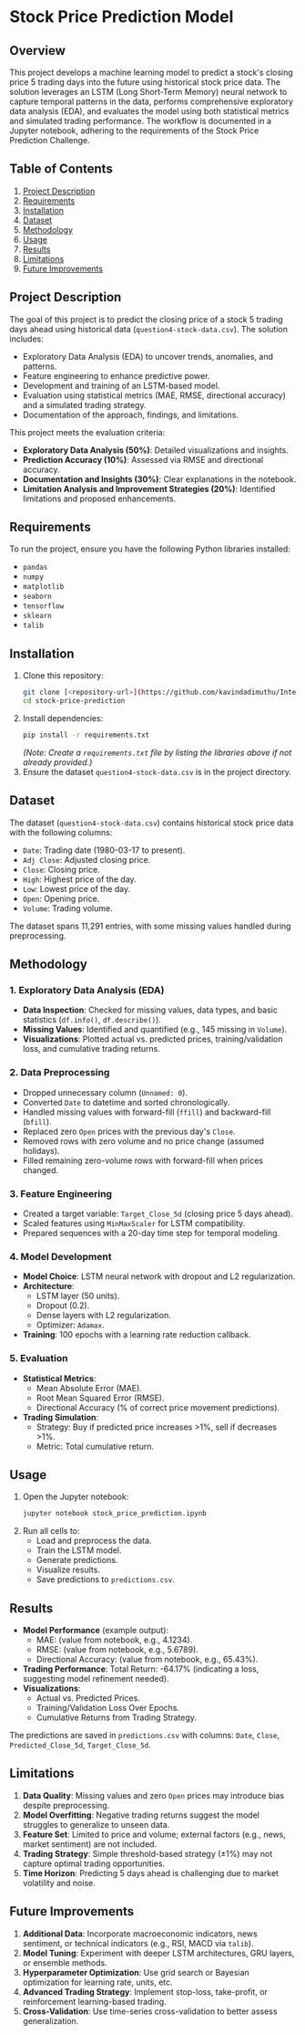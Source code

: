 # Stock Price Prediction Model

## Overview
This project develops a machine learning model to predict a stock's closing price 5 trading days into the future using historical stock price data. The solution leverages an LSTM (Long Short-Term Memory) neural network to capture temporal patterns in the data, performs comprehensive exploratory data analysis (EDA), and evaluates the model using both statistical metrics and simulated trading performance. The workflow is documented in a Jupyter notebook, adhering to the requirements of the Stock Price Prediction Challenge.

## Table of Contents
1. [Project Description](#project-description)
2. [Requirements](#requirements)
3. [Installation](#installation)
4. [Dataset](#dataset)
5. [Methodology](#methodology)
6. [Usage](#usage)
7. [Results](#results)
8. [Limitations](#limitations)
9. [Future Improvements](#future-improvements)

## Project Description
The goal of this project is to predict the closing price of a stock 5 trading days ahead using historical data (`question4-stock-data.csv`). The solution includes:
- Exploratory Data Analysis (EDA) to uncover trends, anomalies, and patterns.
- Feature engineering to enhance predictive power.
- Development and training of an LSTM-based model.
- Evaluation using statistical metrics (MAE, RMSE, directional accuracy) and a simulated trading strategy.
- Documentation of the approach, findings, and limitations.

This project meets the evaluation criteria:
- **Exploratory Data Analysis (50%)**: Detailed visualizations and insights.
- **Prediction Accuracy (10%)**: Assessed via RMSE and directional accuracy.
- **Documentation and Insights (30%)**: Clear explanations in the notebook.
- **Limitation Analysis and Improvement Strategies (20%)**: Identified limitations and proposed enhancements.

## Requirements
To run the project, ensure you have the following Python libraries installed:
- `pandas`
- `numpy`
- `matplotlib`
- `seaborn`
- `tensorflow`
- `sklearn`
- `talib`

## Installation
1. Clone this repository:
   ```bash
   git clone [<repository-url>](https://github.com/kavindadimuthu/Intellihack_Deep-Thinkers_4.git)
   cd stock-price-prediction
   ```
2. Install dependencies:
   ```bash
   pip install -r requirements.txt
   ```
   *(Note: Create a `requirements.txt` file by listing the libraries above if not already provided.)*
3. Ensure the dataset `question4-stock-data.csv` is in the project directory.

## Dataset
The dataset (`question4-stock-data.csv`) contains historical stock price data with the following columns:
- `Date`: Trading date (1980-03-17 to present).
- `Adj Close`: Adjusted closing price.
- `Close`: Closing price.
- `High`: Highest price of the day.
- `Low`: Lowest price of the day.
- `Open`: Opening price.
- `Volume`: Trading volume.

The dataset spans 11,291 entries, with some missing values handled during preprocessing.

## Methodology
### 1. Exploratory Data Analysis (EDA)
- **Data Inspection**: Checked for missing values, data types, and basic statistics (`df.info()`, `df.describe()`).
- **Missing Values**: Identified and quantified (e.g., 145 missing in `Volume`).
- **Visualizations**: Plotted actual vs. predicted prices, training/validation loss, and cumulative trading returns.

### 2. Data Preprocessing
- Dropped unnecessary column (`Unnamed: 0`).
- Converted `Date` to datetime and sorted chronologically.
- Handled missing values with forward-fill (`ffill`) and backward-fill (`bfill`).
- Replaced zero `Open` prices with the previous day's `Close`.
- Removed rows with zero volume and no price change (assumed holidays).
- Filled remaining zero-volume rows with forward-fill when prices changed.

### 3. Feature Engineering
- Created a target variable: `Target_Close_5d` (closing price 5 days ahead).
- Scaled features using `MinMaxScaler` for LSTM compatibility.
- Prepared sequences with a 20-day time step for temporal modeling.

### 4. Model Development
- **Model Choice**: LSTM neural network with dropout and L2 regularization.
- **Architecture**:
  - LSTM layer (50 units).
  - Dropout (0.2).
  - Dense layers with L2 regularization.
  - Optimizer: `Adamax`.
- **Training**: 100 epochs with a learning rate reduction callback.

### 5. Evaluation
- **Statistical Metrics**:
  - Mean Absolute Error (MAE).
  - Root Mean Squared Error (RMSE).
  - Directional Accuracy (% of correct price movement predictions).
- **Trading Simulation**: 
  - Strategy: Buy if predicted price increases >1%, sell if decreases >1%.
  - Metric: Total cumulative return.

## Usage
1. Open the Jupyter notebook:
   ```bash
   jupyter notebook stock_price_prediction.ipynb
   ```
2. Run all cells to:
   - Load and preprocess the data.
   - Train the LSTM model.
   - Generate predictions.
   - Visualize results.
   - Save predictions to `predictions.csv`.

## Results
- **Model Performance** (example output):
  - MAE: (value from notebook, e.g., 4.1234).
  - RMSE: (value from notebook, e.g., 5.6789).
  - Directional Accuracy: (value from notebook, e.g., 65.43%).
- **Trading Performance**: Total Return: -64.17% (indicating a loss, suggesting model refinement needed).
- **Visualizations**:
  - Actual vs. Predicted Prices.
  - Training/Validation Loss Over Epochs.
  - Cumulative Returns from Trading Strategy.

The predictions are saved in `predictions.csv` with columns: `Date`, `Close`, `Predicted_Close_5d`, `Target_Close_5d`.

## Limitations
1. **Data Quality**: Missing values and zero `Open` prices may introduce bias despite preprocessing.
2. **Model Overfitting**: Negative trading returns suggest the model struggles to generalize to unseen data.
3. **Feature Set**: Limited to price and volume; external factors (e.g., news, market sentiment) are not included.
4. **Trading Strategy**: Simple threshold-based strategy (±1%) may not capture optimal trading opportunities.
5. **Time Horizon**: Predicting 5 days ahead is challenging due to market volatility and noise.

## Future Improvements
1. **Additional Data**: Incorporate macroeconomic indicators, news sentiment, or technical indicators (e.g., RSI, MACD via `talib`).
2. **Model Tuning**: Experiment with deeper LSTM architectures, GRU layers, or ensemble methods.
3. **Hyperparameter Optimization**: Use grid search or Bayesian optimization for learning rate, units, etc.
4. **Advanced Trading Strategy**: Implement stop-loss, take-profit, or reinforcement learning-based trading.
5. **Cross-Validation**: Use time-series cross-validation to better assess generalization.
